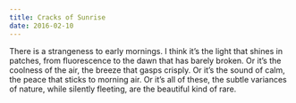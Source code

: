 ```yaml
---
title: Cracks of Sunrise
date: 2016-02-10
---
```


There is a strangeness to early mornings. I think it’s the light that shines in patches, from fluorescence to the dawn that has barely broken. Or it’s the coolness of the air, the breeze that gasps crisply. Or it’s the sound of calm, the peace that sticks to morning air. Or it’s all of these, the subtle variances of nature, while silently fleeting, are the beautiful kind of rare.
